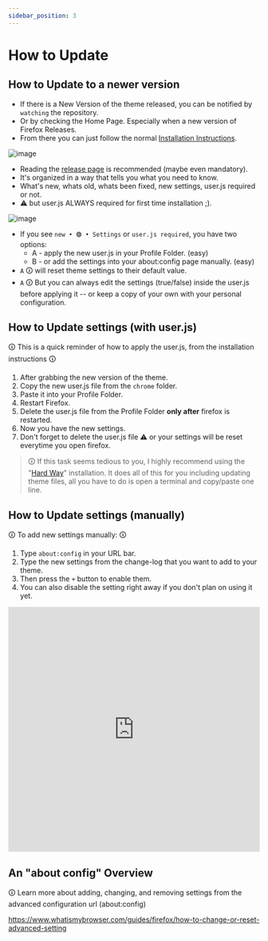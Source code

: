 ```yaml
---
sidebar_position: 3
---
```


# How to Update

<!-- import ReactPlayer from 'react-player'; -->

## How to Update to a newer version

- If there is a New Version of the theme released, you can be notified by `watching` the repository.
- Or by checking the Home Page. Especially when a new version of Firefox Releases.
- From there you can just follow the normal [Installation Instructions](./how-to-install.md).

![image](https://github.com/user-attachments/assets/2ecdee0f-8463-440a-aef2-be9564a1d927)

- Reading the [release page](https://github.com/soulhotel/FF-CSS-ULTIMA/releases/latest) is recommended (maybe even mandatory).
- It's organized in a way that tells you what you need to know.
- What's new, whats old, whats been fixed, new settings, user.js required or not.
- :warning: but user.js ALWAYS required for first time installation ;).

![image](https://github.com/user-attachments/assets/1972c8ee-895e-4a35-81f2-628bd4bb86b9)

- If you see `new • 🟢 • Settings` or `user.js required`, you have two options:
  - A -  apply the new user.js in your Profile Folder. (easy)
  - B - or add the settings into your about:config page manually. (easy)
- `A` 🛈 will reset theme settings to their default value.
- `A` 🛈 But you can always edit the settings (true/false) inside the user.js before applying it -- or keep a copy of your own with your personal configuration.

## How to Update settings (with user.js)
🛈 This is a quick reminder of how to apply the user.js, from the installation instructions  🛈
1. After grabbing the new version of the theme.
2. Copy the new user.js file from the `chrome` folder.
3. Paste it into your Profile Folder.
4. Restart Firefox.
5. Delete the user.js file from the Profile Folder **only after** firefox is restarted.
6. Now you have the new settings.
7. Don't forget to delete the user.js file ⚠️ or your settings will be reset everytime you open firefox.

> 🛈 If this task seems tedious to you, I highly recommend using the "[Hard Way](https://github.com/soulhotel/FF-ULTIMA/wiki/How-to-Install-the-Theme#installation)" installation. It does all of this for you including updating theme files, all you have to do is open a terminal and copy/paste one line.

## How to Update settings (manually)
🛈 To add new settings manually: 🛈
1. Type `about:config` in your URL bar.
2. Type the new settings from the change-log that you want to add to your theme.
3. Then press the `+` button to enable them.
4. You can also disable the setting right away if you don't plan on using it yet.


<iframe width="100%" height="490" src="https://github.com/user-attachments/assets/2c788a6b-9e79-4a6d-a0d5-a19a350b43fc" title="YouTube video player" frameborder="0" allow="accelerometer; autoplay; clipboard-write; encrypted-media; gyroscope; picture-in-picture; web-share" referrerpolicy="strict-origin-when-cross-origin" allowfullscreen></iframe>

## An "about config" Overview

🛈 Learn more about adding, changing, and removing settings from the advanced configuration url (about:config)

https://www.whatismybrowser.com/guides/firefox/how-to-change-or-reset-advanced-setting



